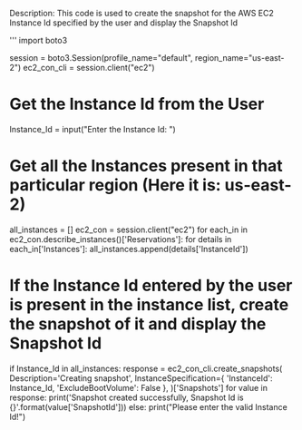 Description: This code is used to create the snapshot for the AWS EC2 Instance Id specified by the user and display the Snapshot Id

'''
import boto3

session = boto3.Session(profile_name="default", region_name="us-east-2")
ec2_con_cli = session.client("ec2")

# Get the Instance Id from the User
Instance_Id = input("Enter the Instance Id: ")

# Get all the Instances present in that particular region (Here it is: us-east-2)
all_instances = []
ec2_con = session.client("ec2")
for each_in in ec2_con.describe_instances()['Reservations']:
    for details in each_in['Instances']:
        all_instances.append(details['InstanceId'])

# If the Instance Id entered by the user is present in the instance list, create the snapshot of it and display the Snapshot Id
if Instance_Id in all_instances:
    response = ec2_con_cli.create_snapshots(
    Description='Creating snapshot',
    InstanceSpecification={
        'InstanceId': Instance_Id,
        'ExcludeBootVolume': False
    },
    )['Snapshots']
    for value in response:
        print('Snapshot created successfully, Snapshot Id is {}'.format(value['SnapshotId']))
else:
    print("Please enter the valid Instance Id!")
